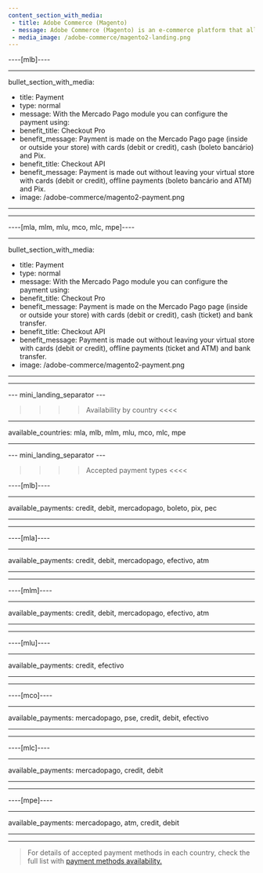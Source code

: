 ```yaml
---
content_section_with_media:
 - title: Adobe Commerce (Magento)
 - message: Adobe Commerce (Magento) is an e-commerce platform that allows you to create a customizable online store, ideal for large companies that want to offer a unique experience. Adobe Commerce (Magento) is the latest version of this platform, offering a user-friendly interface, higher speed, built-in cache cleaning support, and more stability.
 - media_image: /adobe-commerce/magento2-landing.png 
---
```

 
----[mlb]---- 

---
bullet_section_with_media:
 - title: Payment
 - type: normal
 - message: With the Mercado Pago module you can configure the payment using:
 - benefit_title: Checkout Pro
 - benefit_message: Payment is made on the Mercado Pago page (inside or outside your store) with cards (debit or credit), cash (boleto bancário) and Pix.
 - benefit_title: Checkout API
 - benefit_message: Payment is made out without leaving your virtual store with cards (debit or credit), offline payments (boleto bancário and ATM) and Pix.
 - image: /adobe-commerce/magento2-payment.png 
---
------------

----[mla, mlm, mlu, mco, mlc, mpe]----

---
bullet_section_with_media:
 - title: Payment
 - type: normal
 - message: With the Mercado Pago module you can configure the payment using:
 - benefit_title: Checkout Pro
 - benefit_message: Payment is made on the Mercado Pago page (inside or outside your store) with cards (debit or credit), cash (ticket) and bank transfer.
 - benefit_title: Checkout API
 - benefit_message: Payment is made out without leaving your virtual store with cards (debit or credit), offline payments (ticket and ATM) and bank transfer.
 - image: /adobe-commerce/magento2-payment.png 
---
------------

--- mini_landing_separator ---
 
>>>> Availability by country <<<<
---
available_countries: mla, mlb, mlm, mlu, mco, mlc, mpe

---
 
--- mini_landing_separator ---
 
>>>> Accepted payment types <<<<
 
----[mlb]----

---
available_payments: credit, debit, mercadopago, boleto, pix, pec

---
------------

----[mla]---- 

---
available_payments: credit, debit, mercadopago, efectivo, atm

----
------------

----[mlm]---- 

---
available_payments: credit, debit, mercadopago, efectivo, atm

----
------------

----[mlu]---- 

---
available_payments: credit, efectivo

----
------------

----[mco]---- 

---
available_payments: mercadopago, pse, credit, debit, efectivo

----
------------

----[mlc]---- 

---
available_payments: mercadopago, credit, debit

----
------------

----[mpe]---- 

---
available_payments: mercadopago, atm, credit, debit

----
------------
> For details of accepted payment methods in each country, check the full list with [payment methods availability.](/developers/en/docs/sales-processing/payment-methods)